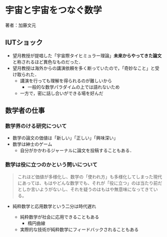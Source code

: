 # 宇宙と宇宙をつなぐ数学

著者：加藤文元

## IUTショック

- 望月教授が提唱した「宇宙際タイヒミュラー理論」**未来からやってきた論文**と称されるほど異色なものだった．
- 望月教授は海外からの講演依頼を多く断っていたので，「奇妙なこと」と受け取られた．
  - 講演を行っても理解を得られるのが難しいから
    - 一般的な数学パラダイムの上では語れないため
  - 一方で，密に話し合いができる場を好んだ



## 数学者の仕事

### 数学界のける研究について

- 数学の論文の価値は「新しい」「正しい」「興味深い」
- 数学は紳士のゲーム
  - 自分がかかわるジャーナルに論文を投稿することもある．

### 数学は役に立つのかという問いについて

> これほど価値が多様化し、数学の「使われ方」も多様化してしまった現代にあっては、もはやどんな数学でも、それが「役に立つ」のは当たり前だとしか言いようがないし、それを疑うのはもはや無意味になってきている。

- 純粋数学と応用数学という二分は時代遅れ

  - 純粋数学が社会に応用できることもある
    - 楕円曲線
  - 実際的な技術が純粋数学にフィードバックされることもある

  

